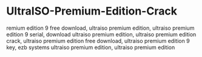 # UltraISO-Premium-Edition-Crack
remium edition 9 free download, ultraiso premium edition, ultraiso premium edition 9 serial, download ultraiso premium edition, ultraiso premium edition crack, ultraiso premium edition free download, ultraiso premium edition 9 key, ezb systems ultraiso premium edition, ultraiso premium edition
